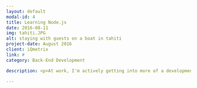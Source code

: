 ```yaml
---
layout: default
modal-id: 4
title: Learning Node.js
date: 2016-08-11
img: tahiti.JPG
alt: staying with guests on a boat in tahiti
project-date: August 2016
client: iQmetrix
link: #
category: Back-End Development

description: <p>At work, I'm actively getting into more of a development role.</p> <p>For my first front end project, I created a Chuck Norris bot that feeds Chuck Norris one-liners into the iQmetrix Slack team. This bot is based on the <a target="_blank" href="https://scotch.io/tutorials/building-a-slack-bot-with-node-js-and-chuck-norris-super-powers" >Scotch.io Node.js Tutorial</a>, which incorporates Node.js, a local database, the Heroku platform, and a Slack webhook.</p><p>My version is a little different, as I use an API call to GET Chuck Norris jokes from the <a target="_blank" href="http://www.icndb.com/">Internet Chuck Norris Database</a>.</p><p>You can check out my code in my <a target="_blank" href="https://github.com/dwilcox8/norrisbot">Github Repo.</a></p>

---
```

